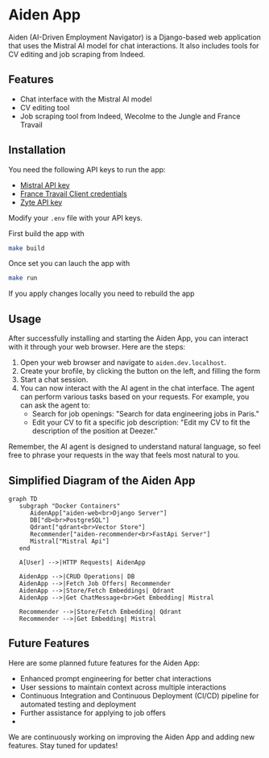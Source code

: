 # Aiden App

Aiden (AI-Driven Employment Navigator) is a Django-based web application that uses the Mistral AI model for chat interactions. It also includes tools for CV editing and job scraping from Indeed.

## Features

- Chat interface with the Mistral AI model
- CV editing tool
- Job scraping tool from Indeed, Wecolme to the Jungle and France Travail

## Installation

You need the following API keys to run the app:
   - [Mistral API key](https://mistral.ai)
   - [France Travail Client credentials](https://france-travail.io)
   - [Zyte API key](https://zyte.com)

Modify your `.env` file with your API keys.

First build the app with
```bash
make build
```

Once set you can lauch the app with
```bash
make run
```
If you apply changes locally you need to rebuild the app

## Usage

After successfully installing and starting the Aiden App, you can interact with it through your web browser. Here are the steps:

1. Open your web browser and navigate to `aiden.dev.localhost`.
2. Create your brofile, by clicking the button on the left, and filling the form
3. Start a chat session.
4. You can now interact with the AI agent in the chat interface. The agent can perform various tasks based on your requests. For example, you can ask the agent to:
   - Search for job openings: "Search for data engineering jobs in Paris."
   - Edit your CV to fit a specific job description: "Edit my CV to fit the description of the position at Deezer."

Remember, the AI agent is designed to understand natural language, so feel free to phrase your requests in the way that feels most natural to you.


## Simplified Diagram of the Aiden App
```mermaid
graph TD
   subgraph "Docker Containers"
      AidenApp["aiden-web<br>Django Server"]
      DB["db<br>PostgreSQL"]
      Qdrant["qdrant<br>Vector Store"]
      Recommender["aiden-recommender<br>FastApi Server"]
      Mistral["Mistral Api"]
   end

   A[User] -->|HTTP Requests| AidenApp

   AidenApp -->|CRUD Operations| DB
   AidenApp -->|Fetch Job Offers| Recommender
   AidenApp -->|Store/Fetch Embeddings| Qdrant
   AidenApp -->|Get ChatMessage<br>Get Embedding| Mistral

   Recommender -->|Store/Fetch Embedding| Qdrant
   Recommender -->|Get Embedding| Mistral
```

## Future Features
Here are some planned future features for the Aiden App:
- Enhanced prompt engineering for better chat interactions
- User sessions to maintain context across multiple interactions
- Continuous Integration and Continuous Deployment (CI/CD) pipeline for automated testing and deployment
- Further assistance for applying to job offers
-

We are continuously working on improving the Aiden App and adding new features. Stay tuned for updates!
